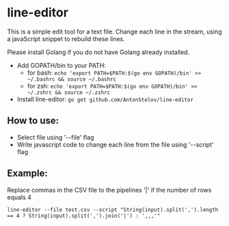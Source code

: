 # line-editor

This is a simple edit tool for a text file. Change each line in the stream, using a javaScript snippet to rebuild these lines.

Please install Golang if you do not have Golang already installed.

* Add GOPATH/bin to your PATH:
    * for bash:
    `echo 'export PATH=$PATH:$(go env GOPATH)/bin' >> ~/.bashrc && source ~/.bashrc`
    * for zsh:
    `echo 'export PATH=$PATH:$(go env GOPATH)/bin' >> ~/.zshrc && source ~/.zshrc`
* Install line-editor:
    `go get github.com/AntonStolov/line-editor`

## How to use:

* Select file using '--file' flag
* Write javascript code to change each line from the file using '--script' flag

## Example:
Replace commas in the CSV file to the pipelines '|' if the number of rows equals 4

`line-editor --file test.csv --script "String(input).split(',').length == 4 ? String(input).split(',').join('|') : ',,,'"`